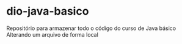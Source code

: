 # dio-java-basico
Repositório para armazenar todo o código do curso de Java básico
Alterando um arquivo de forma local